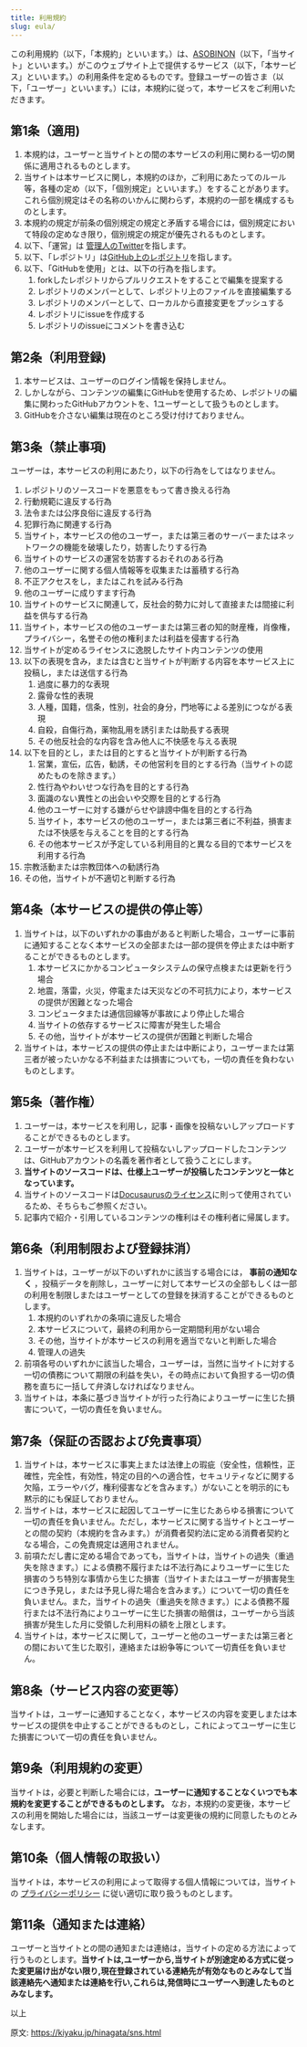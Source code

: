 ```yaml
---
title: 利用規約
slug: eula/
---
```


この利用規約（以下，「本規約」といいます。）は、[ASOBINON](https://asobinon.org)（以下，「当サイト」といいます。）がこのウェブサイト上で提供するサービス（以下，「本サービス」といいます。）の利用条件を定めるものです。登録ユーザーの皆さま（以下，「ユーザー」といいます。）には，本規約に従って，本サービスをご利用いただきます。

## 第1条（適用)

1. 本規約は，ユーザーと当サイトとの間の本サービスの利用に関わる一切の関係に適用されるものとします。
2. 当サイトは本サービスに関し，本規約のほか，ご利用にあたってのルール等，各種の定め（以下，「個別規定」といいます。）をすることがあります。これら個別規定はその名称のいかんに関わらず，本規約の一部を構成するものとします。
3. 本規約の規定が前条の個別規定の規定と矛盾する場合には，個別規定において特段の定めなき限り，個別規定の規定が優先されるものとします。
4. 以下、「運営」は [管理人のTwitter](https://twitter.com/sasigume)を指します。
5. 以下、「レポジトリ」は[GitHub上のレポジトリ](https://github.com/aelyone/asobinon)を指します。
6. 以下、「GitHubを使用」とは、以下の行為を指します。
    1. forkしたレポジトリからプルリクエストをすることで編集を提案する
    2. レポジトリのメンバーとして、レポジトリ上のファイルを直接編集する
    3. レポジトリのメンバーとして、ローカルから直接変更をプッシュする
    4. レポジトリにissueを作成する
    5. レポジトリのissueにコメントを書き込む

## 第2条（利用登録)

1. 本サービスは、ユーザーのログイン情報を保持しません。
2. しかしながら、コンテンツの編集にGitHubを使用するため、レポジトリの編集に関わったGitHubアカウントを、1ユーザーとして扱うものとします。
3. GitHubを介さない編集は現在のところ受け付けておりません。

## 第3条（禁止事項)

ユーザーは，本サービスの利用にあたり，以下の行為をしてはなりません。

1. レポジトリのソースコードを悪意をもって書き換える行為
2. 行動規範に違反する行為
3. 法令または公序良俗に違反する行為
4. 犯罪行為に関連する行為
5. 当サイト，本サービスの他のユーザー，または第三者のサーバーまたはネットワークの機能を破壊したり，妨害したりする行為
6. 当サイトのサービスの運営を妨害するおそれのある行為
7. 他のユーザーに関する個人情報等を収集または蓄積する行為
8. 不正アクセスをし，またはこれを試みる行為
9. 他のユーザーに成りすます行為
10. 当サイトのサービスに関連して，反社会的勢力に対して直接または間接に利益を供与する行為
11. 当サイト，本サービスの他のユーザーまたは第三者の知的財産権，肖像権，プライバシー，名誉その他の権利または利益を侵害する行為
12. 当サイトが定めるライセンスに逸脱したサイト内コンテンツの使用
13. 以下の表現を含み，または含むと当サイトが判断する内容を本サービス上に投稿し，または送信する行為
    1. 過度に暴力的な表現
    2. 露骨な性的表現
    3. 人種，国籍，信条，性別，社会的身分，門地等による差別につながる表現
    4. 自殺，自傷行為，薬物乱用を誘引または助長する表現
    5. その他反社会的な内容を含み他人に不快感を与える表現
14. 以下を目的とし，または目的とすると当サイトが判断する行為
    1. 営業，宣伝，広告，勧誘，その他営利を目的とする行為（当サイトの認めたものを除きます。）
    2. 性行為やわいせつな行為を目的とする行為
    3. 面識のない異性との出会いや交際を目的とする行為
    4. 他のユーザーに対する嫌がらせや誹謗中傷を目的とする行為
    5. 当サイト，本サービスの他のユーザー，または第三者に不利益，損害または不快感を与えることを目的とする行為
    6. その他本サービスが予定している利用目的と異なる目的で本サービスを利用する行為
15. 宗教活動または宗教団体への勧誘行為
16. その他，当サイトが不適切と判断する行為

## 第4条（本サービスの提供の停止等）

1. 当サイトは，以下のいずれかの事由があると判断した場合，ユーザーに事前に通知することなく本サービスの全部または一部の提供を停止または中断することができるものとします。
    1. 本サービスにかかるコンピュータシステムの保守点検または更新を行う場合
    2. 地震，落雷，火災，停電または天災などの不可抗力により，本サービスの提供が困難となった場合
    3. コンピュータまたは通信回線等が事故により停止した場合
    4. 当サイトの依存するサービスに障害が発生した場合
    5. その他，当サイトが本サービスの提供が困難と判断した場合
2. 当サイトは，本サービスの提供の停止または中断により，ユーザーまたは第三者が被ったいかなる不利益または損害についても，一切の責任を負わないものとします。

## 第5条（著作権）

1. ユーザーは，本サービスを利用し，記事・画像を投稿ないしアップロードすることができるものとします。
2. ユーザーが本サービスを利用して投稿ないしアップロードしたコンテンツは、GitHubアカウントの名義を著作者として扱うことにします。
3. **当サイトのソースコードは、仕様上ユーザーが投稿したコンテンツと一体となっています。**
4. 当サイトのソースコードは[Docusaurusのライセンス](https://github.com/facebook/docusaurus/blob/master/LICENSE)に則って使用されているため、そちらもご参照ください。
5. 記事内で紹介・引用しているコンテンツの権利はその権利者に帰属します。


## 第6条（利用制限および登録抹消）

1. 当サイトは，ユーザーが以下のいずれかに該当する場合には， **事前の通知なく** ，投稿データを削除し，ユーザーに対して本サービスの全部もしくは一部の利用を制限しまたはユーザーとしての登録を抹消することができるものとします。
    1. 本規約のいずれかの条項に違反した場合
    2. 本サービスについて，最終の利用から一定期間利用がない場合
    3. その他，当サイトが本サービスの利用を適当でないと判断した場合
    4. 管理人の過失
2. 前項各号のいずれかに該当した場合，ユーザーは，当然に当サイトに対する一切の債務について期限の利益を失い，その時点において負担する一切の債務を直ちに一括して弁済しなければなりません。
3. 当サイトは，本条に基づき当サイトが行った行為によりユーザーに生じた損害について，一切の責任を負いません。

## 第7条（保証の否認および免責事項）

1. 当サイトは，本サービスに事実上または法律上の瑕疵（安全性，信頼性，正確性，完全性，有効性，特定の目的への適合性，セキュリティなどに関する欠陥，エラーやバグ，権利侵害などを含みます。）がないことを明示的にも黙示的にも保証しておりません。
2. 当サイトは，本サービスに起因してユーザーに生じたあらゆる損害について一切の責任を負いません。ただし，本サービスに関する当サイトとユーザーとの間の契約（本規約を含みます。）が消費者契約法に定める消費者契約となる場合，この免責規定は適用されません。
3. 前項ただし書に定める場合であっても，当サイトは，当サイトの過失（重過失を除きます。）による債務不履行または不法行為によりユーザーに生じた損害のうち特別な事情から生じた損害（当サイトまたはユーザーが損害発生につき予見し，または予見し得た場合を含みます。）について一切の責任を負いません。また，当サイトの過失（重過失を除きます。）による債務不履行または不法行為によりユーザーに生じた損害の賠償は，ユーザーから当該損害が発生した月に受領した利用料の額を上限とします。
4. 当サイトは，本サービスに関して，ユーザーと他のユーザーまたは第三者との間において生じた取引，連絡または紛争等について一切責任を負いません。

## 第8条（サービス内容の変更等）

当サイトは，ユーザーに通知することなく，本サービスの内容を変更しまたは本サービスの提供を中止することができるものとし，これによってユーザーに生じた損害について一切の責任を負いません。

## 第9条（利用規約の変更）

当サイトは，必要と判断した場合には，**ユーザーに通知することなくいつでも本規約を変更することができるものとします。** なお，本規約の変更後，本サービスの利用を開始した場合には，当該ユーザーは変更後の規約に同意したものとみなします。

## 第10条（個人情報の取扱い）

当サイトは，本サービスの利用によって取得する個人情報については，当サイトの [プライバシーポリシー](/privacy-policy) に従い適切に取り扱うものとします。

## 第11条（通知または連絡）

ユーザーと当サイトとの間の通知または連絡は，当サイトの定める方法によって行うものとします。**当サイトは,ユーザーから,当サイトが別途定める方式に従った変更届け出がない限り,現在登録されている連絡先が有効なものとみなして当該連絡先へ通知または連絡を行い,これらは,発信時にユーザーへ到達したものとみなします。**

以上

原文: https://kiyaku.jp/hinagata/sns.html
